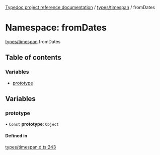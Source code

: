[Typedoc project reference documentation](../README.md) / [types/timespan](types_timespan.md) / fromDates

# Namespace: fromDates

[types/timespan](types_timespan.md).fromDates

## Table of contents

### Variables

- [prototype](types_timespan.fromdates.md#prototype)

## Variables

### prototype

• `Const` **prototype**: `Object`

#### Defined in

[types/timespan.d.ts:243](https://github.com/DocuWare/REST-Sample-TS/blob/beb3ada/src/types/timespan.d.ts#L243)
